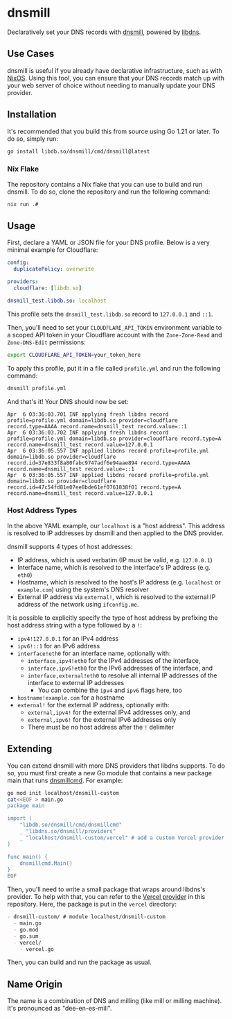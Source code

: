 # dnsmill

Declaratively set your DNS records with [dnsmill], powered by [libdns].

[dnsmill]: https://github.com/diamondburned/dnsmill
[libdns]: https://github.com/libdns/libdns

## Use Cases

dnsmill is useful if you already have declarative infrastructure, such as with
[NixOS]. Using this tool, you can ensure that your DNS records match up with your
web server of choice without needing to manually update your DNS provider.

[NixOS]: https://nixos.org/

## Installation

It's recommended that you build this from source using Go 1.21 or later. To do
so, simply run:

```sh
go install libdb.so/dnsmill/cmd/dnsmill@latest
```

### Nix Flake

The repository contains a Nix flake that you can use to build and run dnsmill.
To do so, clone the repository and run the following command:

```sh
nix run .#
```

## Usage

First, declare a YAML or JSON file for your DNS profile. Below is a very
minimal example for Cloudflare:

```yml
config:
  duplicatePolicy: overwrite

providers:
  cloudflare: [libdb.so]

dnsmill_test.libdb.so: localhost
```

This profile sets the `dnsmill_test.libdb.so` record to `127.0.0.1` and `::1`.

Then, you'll need to set your `CLOUDFLARE_API_TOKEN` environment variable to a
scoped API token in your Cloudflare account with the `Zone-Zone-Read` and
`Zone-DNS-Edit` permissions:

```sh
export CLOUDFLARE_API_TOKEN=your_token_here
```

To apply this profile, put it in a file called `profile.yml` and run the
following command:

```sh
dnsmill profile.yml
```

And that's it! Your DNS should now be set:

```
Apr  6 03:36:03.701 INF applying fresh libdns record profile=profile.yml domain=libdb.so provider=cloudflare record.type=AAAA record.name=dnsmill_test record.value=::1
Apr  6 03:36:03.702 INF applying fresh libdns record profile=profile.yml domain=libdb.so provider=cloudflare record.type=A record.name=dnsmill_test record.value=127.0.0.1
Apr  6 03:36:05.557 INF applied libdns record profile=profile.yml domain=libdb.so provider=cloudflare record.id=37e833f8a80fabc9747adf6e94aae894 record.type=AAAA record.name=dnsmill_test record.value=::1
Apr  6 03:36:05.557 INF applied libdns record profile=profile.yml domain=libdb.so provider=cloudflare record.id=47c54fd81e07ee8bde61ef0761838f01 record.type=A record.name=dnsmill_test record.value=127.0.0.1
```

### Host Address Types

In the above YAML example, our `localhost` is a "host address". This address is
resolved to IP addresses by dnsmill and then applied to the DNS provider.

dnsmill supports 4 types of host addresses:

- IP address, which is used verbatim (IP must be valid, e.g. `127.0.0.1`)
- Interface name, which is resolved to the interface's IP address (e.g. `eth0`)
- Hostname, which is resolved to the host's IP address (e.g. `localhost` or
  `example.com`) using the system's DNS resolver
- External IP address via `external!`, which is resolved to the external IP
  address of the network using `ifconfig.me`.

It is possible to explicitly specify the type of host address by prefixing
the host address string with a type followed by a `!`:

- `ipv4!127.0.0.1` for an IPv4 address
- `ipv6!::1` for an IPv6 address
- `interface!eth0` for an interface name, optionally with:
  - `interface,ipv4!eth0` for the IPv4 addresses of the interface,
  - `interface,ipv6!eth0` for the IPv6 addresses of the interface, and
  - `interface,external!eth0` to resolve all internal IP addresses of the
    interface to external IP addresses
    - You can combine the `ipv4` and `ipv6` flags here, too
- `hostname!example.com` for a hostname
- `external!` for the external IP address, optionally with:
  - `external,ipv4!` for the external IPv4 addresses only, and
  - `external,ipv6!` for the external IPv6 addresses only
  - There must be no host address after the `!` delimiter

## Extending

You can extend dnsmill with more DNS providers that libdns supports. To do so,
you must first create a new Go module that contains a new package main that
runs [dnsmillcmd]. For example:

```sh
go mod init localhost/dnsmill-custom
cat<<EOF > main.go
package main

import (
    "libdb.so/dnsmill/cmd/dnsmillcmd"
    _ "libdns.so/dnsmill/providers"
    _ "localhost/dnsmill-custom/vercel" # add a custom Vercel provider
)

func main() {
    dnsmillcmd.Main()
}
EOF
```

Then, you'll need to write a small package that wraps around libdns's provider.
To help with that, you can refer to the [Vercel
provider](./providers/vercel/vercel.go) in this repository. Here, the package
is put in the `vercel` directory:

```md
- dnsmill-custom/ # module localhost/dnsmill-custom
  - main.go
  - go.mod
  - go.sum
  - vercel/
    - vercel.go
```

Then, you can build and run the package as usual.

[dnsmillcmd]: https://pkg.go.dev/libdb.so/dnsmill/cmd/dnsmillcmd

## Name Origin

The name is a combination of DNS and milling (like mill or milling machine).
It's pronounced as "dee-en-es-mill".
